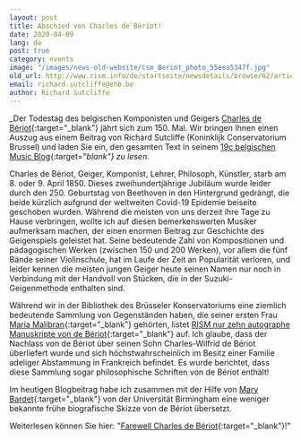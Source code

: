 ```yaml
---
layout: post
title: Abschied von Charles de Bériot!
date: 2020-04-09
lang: de
post: true
category: events
image: "/images/news-old-website/csm_Beriot_photo_55eea5347f.jpg"
old_url: http://www.rism.info/de/startseite/newsdetails/browse/62/article/64/farewell-charles-de-beriot.html
email: richard.sutcliffe@ehb.be
author: Richard Sutcliffe
---
```


_Der Todestag des belgischen Komponisten und Geigers [Charles de Bériot](https://opac.rism.info/search?View=rism&author=Charles+de+B%C3%A9riot){:target="_blank"} jährt sich zum 150. Mal. Wir bringen Ihnen einen Auszug aus einem Beitrag von Richard Sutcliffe (Koninklijk Conservatorium Brussel) und laden Sie ein, den gesamten Text in seinem [19c belgischen Music Blog](https://19cbelgian.music.blog/2020/04/07/farewell-charles-de-beriot/){:target="_blank"} zu lesen._

Charles de Bériot, Geiger, Komponist, Lehrer, Philosoph, Künstler, starb am 8. oder 9. April 1850. Dieses zweihundertjährige Jubiläum wurde leider durch den 250. Geburtstag von Beethoven in den Hintergrund gedrängt, die beide kürzlich aufgrund der weltweiten Covid-19 Epidemie beiseite geschoben wurden. Während die meisten von uns derzeit ihre Tage zu Hause verbringen, wollte ich auf diesen bemerkenswerten Musiker aufmerksam machen, der einen enormen Beitrag zur Geschichte des Geigenspiels geleistet hat. Seine bedeutende Zahl von Kompositionen und pädagogischen Werken (zwischen 150 und 200 Werken), vor allem die fünf Bände seiner Violinschule, hat im Laufe der Zeit an Popularität verloren, und leider kennen die meisten jungen Geiger heute seinen Namen nur noch in Verbindung mit der Handvoll von Stücken, die in der Suzuki-Geigenmethode enthalten sind.

Während wir in der Bibliothek des Brüsseler Konservatoriums eine ziemlich bedeutende Sammlung von Gegenständen haben, die seiner ersten Frau [Maria Malibran](https://en.wikipedia.org/wiki/Maria_Malibran_fund){:target="_blank"} gehörten, listet [RISM nur zehn autographe Manuskripte von de Bériot](https://opac.rism.info/search?View=rism&author=Charles+de+B%C3%A9riot){:target="_blank"} auf. Ich glaube, dass der Nachlass von de Bériot über seinen Sohn Charles-Wilfrid de Bériot überliefert wurde und sich höchstwahrscheinlich im Besitz einer Familie adeliger Abstammung in Frankreich befindet. Es wurde berichtet, dass diese Sammlung sogar philosophische Schriften von de Bériot enthält!

Im heutigen Blogbeitrag habe ich zusammen mit der Hilfe von [Mary Bardet](https://fr.linkedin.com/in/mary-bardet-2117ba105){:target="_blank"} von der Universität Birmingham eine weniger bekannte frühe biografische Skizze von de Bériot übersetzt.

Weiterlesen können Sie hier: "[Farewell Charles de Bériot](https://19cbelgian.music.blog/2020/04/07/farewell-charles-de-beriot/){:target="_blank"}!"


